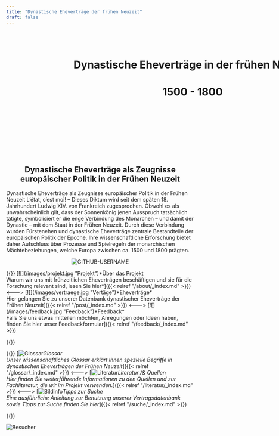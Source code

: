 ```yaml
---
title: "Dynastische Eheverträge der frühen Neuzeit"
draft: false
---
```


<!DOCTYPE html>
<html>
  <head>
    <style>
      h1 {
        text-align: center;
      }
      .image {
        width: 1000px;
        height: 330px;
        margin-bottom: 20px;
        background-image: url('bild2.jpg');
        background-position: center;
        background-size: cover;
        background-repeat: no-repeat;
      }
    </style>
  </head>
  <body>
<div class="image"><br></br><h1> Dynastische Eheverträge in der frühen Neuzeit</h1><h1> 1500 - 1800 </h1></div></body>
</html>




<div style="text-align:center">

## Dynastische Eheverträge als Zeugnisse europäischer Politik in der Frühen Neuzeit
</div>
Dynastische Eheverträge als Zeugnisse europäischer Politik in der Frühen Neuzeit
L’état, c’est moi! – Dieses Diktum wird seit dem späten 18. Jahrhundert Ludwig XIV. von Frankreich zugesprochen. Obwohl es als unwahrscheinlich gilt, dass der Sonnenkönig jenen Ausspruch tatsächlich tätigte, symbolisiert er die enge Verbindung des Monarchen – und damit der Dynastie – mit dem Staat in der Frühen Neuzeit. Durch diese Verbindung wurden Fürstenehen und dynastische Eheverträge zentrale Bestandteile der europäischen Politik der Epoche. Ihre wissenschaftliche Erforschung bietet daher Aufschluss über Prozesse und Spielregeln der monarchischen Mächtebeziehungen, welche Europa zwischen ca. 1500 und 1800 prägten.
<p align="center"> <img src="https://komarev.com/ghpvc/?username=GITHUB-USERNAME&label=Profile%20views&color=ce9927&style=flat" alt="GITHUB-USERNAME" /> </p>
{{<columns>}}
[![](/images/projekt.jpg "Projekt")*Über das Projekt <br> Warum wir uns mit frühzeitlichen Eheverträgen beschäftigen und sie für die Forschung relevant sind, lesen Sie hier*]({{< relref "/about/_index.md" >}})
<---> 
[![](/images/vertraege.jpg "Vertäge")*Eheverträge* <br> Hier gelangen Sie zu unserer Datenbank dynastischer Eheverträge der Frühen Neuzeit]({{< relref "/post/_index.md" >}})
<---> 
[![](/images/feedback.jpg "Feedback")*Feedback* <br>Falls Sie uns etwas mitteilen möchten, Anregungen oder Ideen haben, finden Sie hier unser Feedbackformular]({{< relref "/feedback/_index.md" >}})

{{</columns>}}

{{<columns>}}
[![](/images/glossar.jpg "Glossar")*Glossar <br>Unser wissenschaftliches Glossar erklärt Ihnen spezielle Begriffe in dynastischen Eheverträgen der Frühen Neuzeit*]({{< relref "/glossar/_index.md" >}}) 
<---> 
[![](/images/literatur.jpg "Literatur")*Literatur /& Quellen <br>Hier finden Sie weiterführende Informationen zu den Quellen und zur Fachliteratur, die wir im Projekt verwenden.*]({{< relref "/literatur/_index.md" >}}) 
<---> 
[![Bildinfo](/images/tipps.jpg "Suche")*Tipps zur Suche <br>Eine ausführliche Anleitung zur Benutzung unserer Vertragsdatenbank sowie Tipps zur Suche finden Sie hier*]({{< relref "/suche/_index.md" >}})

{{</columns>}}

![Besucher](http://hits.dwyl.com/dev-yakuza/react-native-image-modal.svg)<br>

